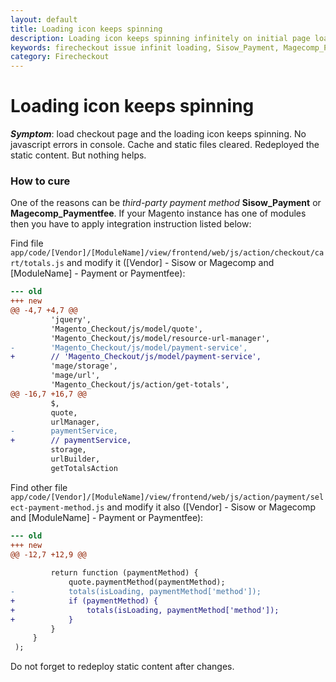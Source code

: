 ```yaml
---
layout: default
title: Loading icon keeps spinning
description: Loading icon keeps spinning infinitely on initial page load
keywords: firecheckout issue infinit loading, Sisow_Payment, Magecomp_Paymentfee
category: Firecheckout
---
```


# Loading icon keeps spinning

***Symptom***: load checkout page and the loading icon keeps spinning. No javascript errors in console. Cache and static files cleared. Redeployed the static content. But nothing helps.

### How to cure

One of the reasons can be *third-party payment method* **Sisow_Payment** or **Magecomp_Paymentfee**. If your Magento instance has one of modules then you have to apply integration instruction listed below:

Find file `app/code/[Vendor]/[ModuleName]/view/frontend/web/js/action/checkout/cart/totals.js` and modify it ([Vendor] - Sisow or Magecomp and [ModuleName] - Payment or Paymentfee):

```diff
--- old
+++ new
@@ -4,7 +4,7 @@
         'jquery',
         'Magento_Checkout/js/model/quote',
         'Magento_Checkout/js/model/resource-url-manager',
-        'Magento_Checkout/js/model/payment-service',
+        // 'Magento_Checkout/js/model/payment-service',
         'mage/storage',
         'mage/url',
         'Magento_Checkout/js/action/get-totals',
@@ -16,7 +16,7 @@
         $,
         quote,
         urlManager,
-        paymentService,
+        // paymentService,
         storage,
         urlBuilder,
         getTotalsAction

```

Find other file `app/code/[Vendor]/[ModuleName]/view/frontend/web/js/action/payment/select-payment-method.js` and modify it also ([Vendor] - Sisow or Magecomp and [ModuleName] - Payment or Paymentfee):

```diff
--- old
+++ new
@@ -12,7 +12,9 @@
 
         return function (paymentMethod) {
             quote.paymentMethod(paymentMethod);
-            totals(isLoading, paymentMethod['method']);
+            if (paymentMethod) {
+                totals(isLoading, paymentMethod['method']);
+            }
         }
     }
 );
```

Do not forget to redeploy static content after changes.
